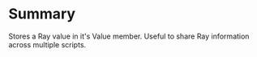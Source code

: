 # Summary
Stores a Ray value in it's Value member. Useful to share Ray information across multiple scripts.